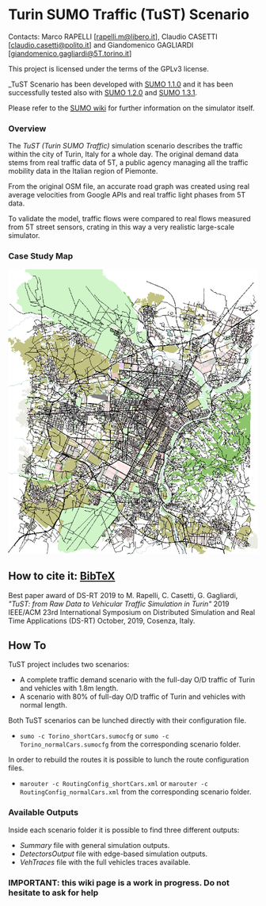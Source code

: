 # Turin SUMO Traffic (TuST) Scenario

Contacts: Marco RAPELLI [rapelli.m@libero.it], Claudio CASETTI [claudio.casetti@polito.it] and Giandomenico GAGLIARDI [giandomenico.gagliardi@5T.torino.it]

This project is licensed under the terms of the GPLv3 license.

_TuST Scenario has been developed with [SUMO 1.1.0](https://github.com/eclipse/sumo/tree/v1_1_0) and it has been successfully tested also with [SUMO 1.2.0](https://github.com/eclipse/sumo/tree/v1_2_0) and [SUMO 1.3.1](https://github.com/eclipse/sumo/tree/v1_3_1).


Please refer to the [SUMO wiki](http://sumo.dlr.de/wiki/Simulation_of_Urban_MObility_-_Wiki) for further information on the simulator itself.

### Overview

The _TuST (Turin SUMO Traffic)_ simulation scenario describes the traffic within the city of Turin, Italy for a whole day. The original demand data stems from real traffic data of 5T, a public agency managing all the traffic mobility data in the Italian region of Piemonte.

From the original OSM file, an accurate road graph was created using real average velocities from Google APIs and real traffic light phases from 5T data.

To validate the model, traffic flows were compared to real flows measured from 5T street sensors, crating in this way a very realistic large-scale simulator.

### Case Study Map

![Case Study Map](Map.png)

## How to cite it: [BibTeX](cite.bib)

Best paper award of DS-RT 2019 to M. Rapelli, C. Casetti, G. Gagliardi,
*"TuST: from Raw Data to Vehicular Traffic Simulation in Turin"*
2019 IEEE/ACM 23rd International Symposium on Distributed Simulation and Real Time Applications (DS-RT)
October, 2019, Cosenza, Italy.

## How To

TuST project includes two scenarios:

* A complete traffic demand scenario with the full-day O/D traffic of Turin and vehicles with 1.8m length.
* A scenario with 80% of full-day O/D traffic of Turin and vehicles with normal length.

Both TuST scenarios can be lunched directly with their configuration file.

* `sumo -c Torino_shortCars.sumocfg` or `sumo -c Torino_normalCars.sumocfg` from the corresponding scenario folder.

In order to rebuild the routes it is possible to lunch the route configuration files.

* `marouter -c RoutingConfig_shortCars.xml` or `marouter -c RoutingConfig_normalCars.xml` from the corresponding scenario folder.

### Available Outputs

Inside each scenario folder it is possible to find three different outputs:

* _Summary_ file with general simulation outputs.
* _DetectorsOutput_ file with edge-based simulation outputs.
* _VehTraces_ file with the full vehicles traces available.

### IMPORTANT: this wiki page is a work in progress. Do not hesitate to ask for help
